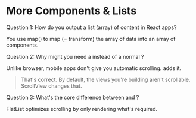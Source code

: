 # More Components & Lists

Question 1: How do you output a list (array) of content in React apps?

You use map() to map (= transform) the array of data into an array of components.

Question 2: Why might you need a <ScrollView> instead of a normal <View>?

Unlike browser, mobile apps don't give you automatic scrolling. <ScrollView> adds it.

> That's correct. By default, the views you're building aren't scrollable. ScrollView changes that.

Question 3: What's the core difference between <FlatList> and <ScrollView>?

FlatList optimizes scrolling by only rendering what's required.
